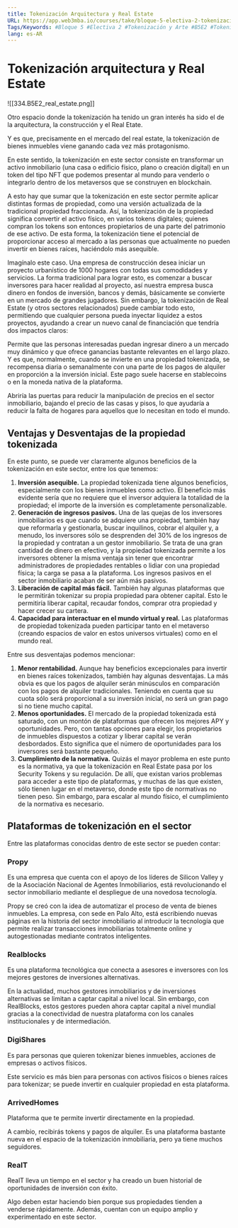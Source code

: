 ```yaml
---
title: Tokenización Arquitectura y Real Estate
URL: https://app.web3mba.io/courses/take/bloque-5-electiva-2-tokenizacion-y-arte/texts/38932920-02-tokenizacion-arquitectura-y-real-estate
Tags/Keywords: #Bloque 5 #Electiva 2 #Tokenización y Arte #B5E2 #Tokenización #Arte #Tokenización arquitectura y Real Estate #arquitectura #Real Estate
lang: es-AR
---
```

# Tokenización arquitectura y Real Estate
![[334.B5E2_real_estate.png]]

Otro espacio donde la tokenización ha tenido un gran interés ha sido el de la arquitectura, la construcción y el Real Etate. 

Y es que, precisamente en el mercado del real estate, la tokenización de bienes inmuebles viene ganando cada vez más protagonismo. 

En este sentido, la tokenización en este sector consiste en transformar un activo inmobiliario (una casa o edificio físico, plano o creación digital) en un token del tipo NFT que podemos presentar al mundo para venderlo o integrarlo dentro de los metaversos que se construyen en blockchain.

A esto hay que sumar que la tokenización en este sector permite aplicar distintas formas de propiedad, como una versión actualizada de la tradicional propiedad fraccionada. Así, la tokenización de la propiedad significa convertir el activo físico, en varios tokens digitales; quienes compran los tokens son entonces propietarios de una parte del patrimonio de ese activo. De esta forma, la tokenización tiene el potencial de proporcionar acceso al mercado a las personas que actualmente no pueden invertir en bienes raíces, haciéndolo más asequible.

Imagínalo este caso. Una empresa de construcción desea iniciar un proyecto urbanístico de 1000 hogares con todas sus comodidades y servicios. La forma tradicional para lograr esto, es comenzar a buscar inversores para hacer realidad al proyecto, así nuestra empresa busca dinero en fondos de inversión, bancos y demás, básicamente se convierte en un mercado de grandes jugadores. Sin embargo, la tokenización de Real Estate (y otros sectores relacionados) puede cambiar todo esto, permitiendo que cualquier persona pueda inyectar liquidez a estos proyectos, ayudando a crear un nuevo canal de financiación que tendría dos impactos claros:

Permite que las personas interesadas puedan ingresar dinero a un mercado muy dinámico y que ofrece ganancias bastante relevantes en el largo plazo. Y es que, normalmente, cuando se invierte en una propiedad tokenizada, se recompensa diaria o semanalmente con una parte de los pagos de alquiler en proporción a la inversión inicial. Este pago suele hacerse en stablecoins o en la moneda nativa de la plataforma.

Abriría las puertas para reducir la manipulación de precios en el sector inmobiliario, bajando el precio de las casas y pisos, lo que ayudaría a reducir la falta de hogares para aquellos que lo necesitan en todo el mundo.

## Ventajas y Desventajas de la propiedad tokenizada
En este punto, se puede ver claramente algunos beneficios de la tokenización en este sector, entre los que tenemos:
1. **Inversión asequible.** La propiedad tokenizada tiene algunos beneficios, especialmente con los bienes inmuebles como activo. El beneficio más evidente sería que no requiere que el inversor adquiera la totalidad de la propiedad; el importe de la inversión es completamente personalizable.
2. **Generación de ingresos pasivos.** Una de las quejas de los inversores inmobiliarios es que cuando se adquiere una propiedad, también hay que reformarla y gestionarla, buscar inquilinos, cobrar el alquiler y, a menudo, los inversores sólo se desprenden del 30% de los ingresos de la propiedad y contratan a un gestor inmobiliario. Se trata de una gran cantidad de dinero en efectivo, y la propiedad tokenizada permite a los inversores obtener la misma ventaja sin tener que encontrar administradores de propiedades rentables o lidiar con una propiedad física; la carga se pasa a la plataforma. Los ingresos pasivos en el sector inmobiliario acaban de ser aún más pasivos.
3. **Liberación de capital más fácil.** También hay algunas plataformas que le permitirán tokenizar su propia propiedad para obtener capital. Esto le permitiría liberar capital, recaudar fondos, comprar otra propiedad y hacer crecer su cartera.
4. **Capacidad para interactuar en el mundo virtual y real.** Las plataformas de propiedad tokenizada pueden participar tanto en el metaverso (creando espacios de valor en estos universos virtuales) como en el mundo real.

Entre sus desventajas podemos mencionar:
1. **Menor rentabilidad.** Aunque hay beneficios excepcionales para invertir en bienes raíces tokenizados, también hay algunas desventajas. La más obvia es que los pagos de alquiler serán minúsculos en comparación con los pagos de alquiler tradicionales. Teniendo en cuenta que su cuota sólo será proporcional a su inversión inicial, no será un gran pago si no tiene mucho capital.
2. **Menos oportunidades.** El mercado de la propiedad tokenizada está saturado, con un montón de plataformas que ofrecen los mejores APY y oportunidades. Pero, con tantas opciones para elegir, los propietarios de inmuebles dispuestos a cotizar y liberar capital se verán desbordados. Esto significa que el número de oportunidades para los inversores será bastante pequeño.
3. **Cumplimiento de la normativa.** Quizás el mayor problema en este punto es la normativa, ya que la tokenización en Real Estate pasa por los Security Tokens y su regulación. De allí, que existan varios problemas para acceder a este tipo de plataformas, y muchas de las que existen, sólo tienen lugar en el metaverso, donde este tipo de normativas no tienen peso. Sin embargo, para escalar al mundo físico, el cumplimiento de la normativa es necesario.

## Plataformas de tokenización en el sector
Entre las plataformas conocidas dentro de este sector se pueden contar:

### Propy
Es una empresa que cuenta con el apoyo de los líderes de Silicon Valley y de la Asociación Nacional de Agentes Inmobiliarios, está revolucionando el sector inmobiliario mediante el despliegue de una novedosa tecnología.

Propy se creó con la idea de automatizar el proceso de venta de bienes inmuebles. La empresa, con sede en Palo Alto, está escribiendo nuevas páginas en la historia del sector inmobiliario al introducir la tecnología que permite realizar transacciones inmobiliarias totalmente online y autogestionadas mediante contratos inteligentes.

### Realblocks
Es una plataforma tecnológica que conecta a asesores e inversores con los mejores gestores de inversiones alternativas. 

En la actualidad, muchos gestores inmobiliarios y de inversiones alternativas se limitan a captar capital a nivel local. Sin embargo, con RealBlocks, estos gestores pueden ahora captar capital a nivel mundial gracias a la conectividad de nuestra plataforma con los canales institucionales y de intermediación.

### DigiShares
Es para personas que quieren tokenizar bienes inmuebles, acciones de empresas o activos físicos. 

Este servicio es más bien para personas con activos físicos o bienes raíces para tokenizar; se puede invertir en cualquier propiedad en esta plataforma.

### ArrivedHomes
Plataforma que te permite invertir directamente en la propiedad. 

A cambio, recibirás tokens y pagos de alquiler. Es una plataforma bastante nueva en el espacio de la tokenización inmobiliaria, pero ya tiene muchos seguidores.

### RealT
RealT lleva un tiempo en el sector y ha creado un buen historial de oportunidades de inversión con éxito. 

Algo deben estar haciendo bien porque sus propiedades tienden a venderse rápidamente. Además, cuentan con un equipo amplio y experimentado en este sector.